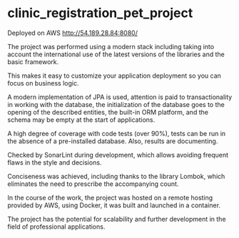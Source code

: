 # clinic_registration_pet_project

Deployed on AWS http://54.189.28.84:8080/

The project was performed using a modern stack
including taking into account the international use of the latest versions of the libraries and the basic framework.

This makes it easy to customize your application deployment so you can focus on business logic.

A modern implementation of JPA is used, attention is paid to transactionality in working with the database, 
the initialization of the database goes to the opening of the described entities, the built-in ORM platform, 
and the schema may be empty at the start of applications. 

A high degree of coverage with code tests (over 90%), 
tests can be run in the absence of a pre-installed database. Also, results are documenting. 

Checked by SonarLint during development, which allows avoiding frequent flaws in the style and decisions. 

Conciseness was achieved, including thanks to the library Lombok, which eliminates the need to prescribe the accompanying count. 

In the course of the work, the project was hosted on a remote hosting provided by AWS, using Docker, it was built and launched in a container. 

The project has the potential for scalability and further development in the field of professional applications.
